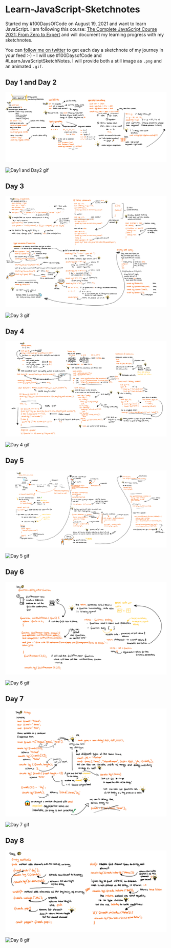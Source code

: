 # Learn-JavaScript-Sketchnotes

Started my #100DaysOfCode on August 19, 2021 and want to learn JavaScript. I am following this course: [The Complete JavaScript Course 2021: From Zero to Expert](https://www.udemy.com/course/the-complete-javascript-course/) and will document my learning progress with my sketchnotes.

You can [follow me on twitter](https://twitter.com/LuiseFreese) to get each day a sketchnote of my journey in your feed :-) - I will use #100DaysofCode and #LearnJavaScriptSketchNotes.
I will provide both a still image as `.png` and an animated `.gif`.

## Day 1 and Day 2

![Day1 and Day2 image](media/Day1-and-Day2.png)

![Day1 and Day2 gif](media/Day01-02.gif)

## Day 3

![Day 3 image](media/Day3.png)

![Day 3 gif](media/Day03.gif)

## Day 4

![Day 4 image](media/Day4.png)

![Day 4 gif](media/Day04.gif)

## Day 5

![Day 5 image](media/Day5.png)

![Day 5 gif](media/Day5.gif)

## Day 6

![Day 6 image](media/Day6.png)

![Day 6 gif](media/Day6.gif)

## Day 7

![Day 7 image](media/Day7.png)

![Day 7 gif](media/Day7.gif)

## Day 8

![Day 8 image](media/Day8.png)

![Day 8 gif](media/Day8.gif)
